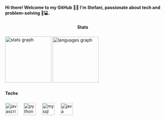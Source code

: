 <h4 align="left">Hi there! Welcome to my GitHub 👋✨ I'm Stefani, passionate about tech and problem-solving 🚀💻.</h4>

###

<h4 align="center">Stats</h4>

###

<div align="left">
  <img src="https://github-readme-stats.vercel.app/api?username=Stecmds&hide_title=false&hide_rank=true&show_icons=true&include_all_commits=true&count_private=true&disable_animations=false&theme=gotham&locale=en&hide_border=false&order=1" height="150" alt="stats graph"  />
  <img src="https://github-readme-stats.vercel.app/api/top-langs?username=Stecmds&locale=en&hide_title=false&layout=compact&card_width=320&langs_count=5&theme=gotham&hide_border=true&order=2" height="149" alt="languages graph"  />
</div>

###

<h4 align="left">Techs</h4>

###

<div align="left">
  <img src="https://skillicons.dev/icons?i=js" height="40" alt="javascript logo"  />
  <img width="12" />
  <img src="https://cdn.simpleicons.org/python/3776AB" height="40" alt="python logo"  />
  <img width="12" />
  <img src="https://cdn.jsdelivr.net/gh/devicons/devicon/icons/mysql/mysql-original.svg" height="40" alt="mysql logo"  />
  <img width="12" />
  <img src="https://skillicons.dev/icons?i=java" height="40" alt="java logo"  />
</div>

###
